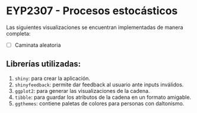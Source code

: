 # EYP2307 - Procesos estocásticos

Las siguientes visualizaciones se encuentran implementadas de manera completa:

-   [ ] Caminata aleatoria

## Librerías utilizadas:

1.  `shiny`: para crear la aplicación.
2.  `shinyfeedback`: permite dar feedback al usuario ante inputs inválidos.
3.  `ggplot2`: para generar las visualizaciones de la cadena.
4.  `tibble`: para guardar los atributos de la cadena en un formato amigable.
5.  `ggthemes`: contiene paletas de colores para personas con daltonismo.
